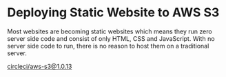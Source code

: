 # Deploying Static Website to AWS S3

Most websites are becoming static websites which means they run zero server side code and consist of only HTML, CSS and JavaScript. With no server side code to run, there is no reason to host them on a traditional server.

[circleci/aws-s3@1.0.13](https://circleci.com/orbs/registry/orb/circleci/aws-s3?version=1.0.13)
